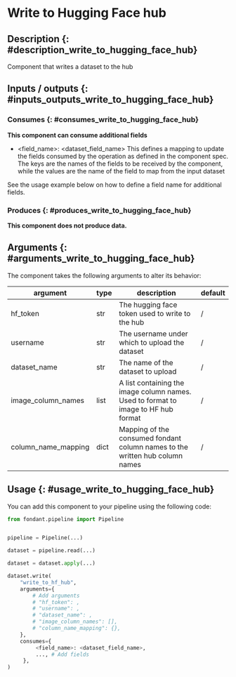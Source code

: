# Write to Hugging Face hub

## Description {: #description_write_to_hugging_face_hub}
Component that writes a dataset to the hub

## Inputs / outputs  {: #inputs_outputs_write_to_hugging_face_hub}

### Consumes  {: #consumes_write_to_hugging_face_hub}

**This component can consume additional fields**
- <field_name>: <dataset_field_name>
This defines a mapping to update the fields consumed by the operation as defined in the component spec.
The keys are the names of the fields to be received by the component, while the values are 
the name of the field to map from the input dataset

See the usage example below on how to define a field name for additional fields.





### Produces {: #produces_write_to_hugging_face_hub}


**This component does not produce data.**

## Arguments {: #arguments_write_to_hugging_face_hub}

The component takes the following arguments to alter its behavior:

| argument | type | description | default |
| -------- | ---- | ----------- | ------- |
| hf_token | str | The hugging face token used to write to the hub | / |
| username | str | The username under which to upload the dataset | / |
| dataset_name | str | The name of the dataset to upload | / |
| image_column_names | list | A list containing the image column names. Used to format to image to HF hub format | / |
| column_name_mapping | dict | Mapping of the consumed fondant column names to the written hub column names | / |

## Usage {: #usage_write_to_hugging_face_hub}

You can add this component to your pipeline using the following code:

```python
from fondant.pipeline import Pipeline


pipeline = Pipeline(...)

dataset = pipeline.read(...)

dataset = dataset.apply(...)

dataset.write(
    "write_to_hf_hub",
    arguments={
        # Add arguments
        # "hf_token": ,
        # "username": ,
        # "dataset_name": ,
        # "image_column_names": [],
        # "column_name_mapping": {},
    },
    consumes={
         <field_name>: <dataset_field_name>,
         ..., # Add fields
     },
)
```

